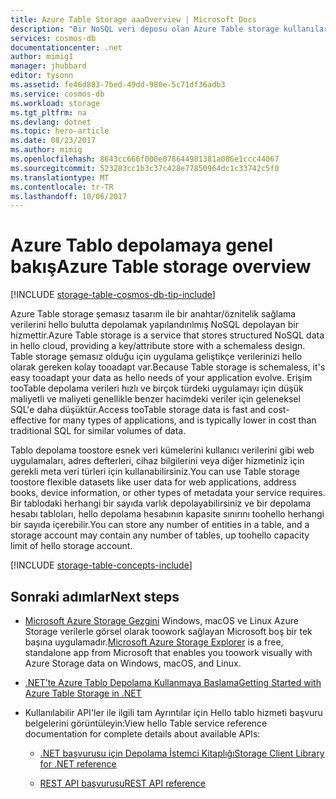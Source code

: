 ```yaml
---
title: Azure Table Storage aaaOverview | Microsoft Docs
description: "Bir NoSQL veri deposu olan Azure Table storage kullanılarak hello bulutta yapılandırılmış veri depolayın."
services: cosmos-db
documentationcenter: .net
author: mimig1
manager: jhubbard
editor: tysonn
ms.assetid: fe46d883-7bed-49dd-980e-5c71df36adb3
ms.service: cosmos-db
ms.workload: storage
ms.tgt_pltfrm: na
ms.devlang: dotnet
ms.topic: hero-article
ms.date: 08/23/2017
ms.author: mimig
ms.openlocfilehash: 8643cc666f000e078644981381a086e1ccc44067
ms.sourcegitcommit: 523283cc1b3c37c428e77850964dc1c33742c5f0
ms.translationtype: MT
ms.contentlocale: tr-TR
ms.lasthandoff: 10/06/2017
---
```

# <a name="azure-table-storage-overview"></a><span data-ttu-id="18c10-103">Azure Tablo depolamaya genel bakış</span><span class="sxs-lookup"><span data-stu-id="18c10-103">Azure Table storage overview</span></span>

[!INCLUDE [storage-table-cosmos-db-tip-include](../../includes/storage-table-cosmos-db-tip-include.md)]

<span data-ttu-id="18c10-104">Azure Table storage şemasız tasarım ile bir anahtar/öznitelik sağlama verilerini hello bulutta depolamak yapılandırılmış NoSQL depolayan bir hizmettir.</span><span class="sxs-lookup"><span data-stu-id="18c10-104">Azure Table storage is a service that stores structured NoSQL data in hello cloud, providing a key/attribute store with a schemaless design.</span></span> <span data-ttu-id="18c10-105">Table storage şemasız olduğu için uygulama geliştikçe verilerinizi hello olarak gereken kolay tooadapt var.</span><span class="sxs-lookup"><span data-stu-id="18c10-105">Because Table storage is schemaless, it's easy tooadapt your data as hello needs of your application evolve.</span></span> <span data-ttu-id="18c10-106">Erişim tooTable depolama verileri hızlı ve birçok türdeki uygulamayı için düşük maliyetli ve maliyeti genellikle benzer hacimdeki veriler için geleneksel SQL'e daha düşüktür.</span><span class="sxs-lookup"><span data-stu-id="18c10-106">Access tooTable storage data is fast and cost-effective for many types of applications, and is typically lower in cost than traditional SQL for similar volumes of data.</span></span>

<span data-ttu-id="18c10-107">Tablo depolama toostore esnek veri kümelerini kullanıcı verilerini gibi web uygulamaları, adres defterleri, cihaz bilgilerini veya diğer hizmetiniz için gerekli meta veri türleri için kullanabilirsiniz.</span><span class="sxs-lookup"><span data-stu-id="18c10-107">You can use Table storage toostore flexible datasets like user data for web applications, address books, device information, or other types of metadata your service requires.</span></span> <span data-ttu-id="18c10-108">Bir tablodaki herhangi bir sayıda varlık depolayabilirsiniz ve bir depolama hesabı tabloları, hello depolama hesabının kapasite sınırını toohello herhangi bir sayıda içerebilir.</span><span class="sxs-lookup"><span data-stu-id="18c10-108">You can store any number of entities in a table, and a storage account may contain any number of tables, up toohello capacity limit of hello storage account.</span></span>

[!INCLUDE [storage-table-concepts-include](../../includes/storage-table-concepts-include.md)]

## <a name="next-steps"></a><span data-ttu-id="18c10-109">Sonraki adımlar</span><span class="sxs-lookup"><span data-stu-id="18c10-109">Next steps</span></span>

* <span data-ttu-id="18c10-110">[Microsoft Azure Storage Gezgini](../vs-azure-tools-storage-manage-with-storage-explorer.md) Windows, macOS ve Linux Azure Storage verilerle görsel olarak toowork sağlayan Microsoft boş bir tek başına uygulamadır.</span><span class="sxs-lookup"><span data-stu-id="18c10-110">[Microsoft Azure Storage Explorer](../vs-azure-tools-storage-manage-with-storage-explorer.md) is a free, standalone app from Microsoft that enables you toowork visually with Azure Storage data on Windows, macOS, and Linux.</span></span>

* [<span data-ttu-id="18c10-111">.NET’te Azure Tablo Depolama Kullanmaya Başlama</span><span class="sxs-lookup"><span data-stu-id="18c10-111">Getting Started with Azure Table Storage in .NET</span></span>](table-storage-how-to-use-dotnet.md)

* <span data-ttu-id="18c10-112">Kullanılabilir API'ler ile ilgili tam Ayrıntılar için Hello tablo hizmeti başvuru belgelerini görüntüleyin:</span><span class="sxs-lookup"><span data-stu-id="18c10-112">View hello Table service reference documentation for complete details about available APIs:</span></span>

    * [<span data-ttu-id="18c10-113">.NET başvurusu için Depolama İstemci Kitaplığı</span><span class="sxs-lookup"><span data-stu-id="18c10-113">Storage Client Library for .NET reference</span></span>](http://go.microsoft.com/fwlink/?LinkID=390731&clcid=0x409)

    * [<span data-ttu-id="18c10-114">REST API başvurusu</span><span class="sxs-lookup"><span data-stu-id="18c10-114">REST API reference</span></span>](http://msdn.microsoft.com/library/azure/dd179355)
